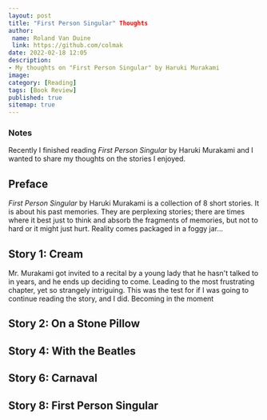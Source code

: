 ```yaml
---
layout: post
title: "First Person Singular" Thoughts
author:
 name: Roland Van Duine
 link: https://github.com/colmak
date: 2022-02-18 12:05
description:
- My thoughts on "First Person Singular" by Haruki Murakami
image:
category: [Reading]
tags: [Book Review]
published: true
sitemap: true
---
```

### Notes

Recently I finished reading _First Person Singular_ by Haruki Murakami and I wanted to share my thoughts on the stories I enjoyed.


## Preface
 _First Person Singular_ by Haruki Murakami is a collection of 8 short stories. It is about his past memories. They are perplexing stories; there are times where it best just to think and absorb the fragments of memories, but not to hard or it might just hurt. Reality comes packaged in a foggy jar...



## Story 1: Cream

Mr. Murakami got invited to a recital by a young lady that he hasn't talked to in years, and he ends up deciding to come. Leading to the most frustrating chapter, yet so strangely intriguing. This was the test for if I was going to continue reading the story, and I did. Becoming in the moment


## Story 2: On a Stone Pillow



## Story 4: With the Beatles



## Story 6: Carnaval



## Story 8: First Person Singular